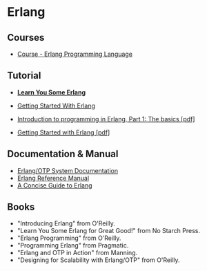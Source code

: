 # Erlang

## Courses

- [Course - Erlang Programming Language](www.erlang.org/course)

## Tutorial

- [**Learn You Some Erlang**](http://learnyousomeerlang.com/)
- [Getting Started With Erlang](http://erlang.org/doc/getting_started/users_guide.html)



- [Introduction to programming in Erlang, Part 1: The basics [pdf]](http://www.ibm.com/developerworks/library/os-erlang1/os-erlang1-pdf.pdf)

- [Getting Started with Erlang [pdf]](erlang.org/download/getting_started-5.4.pdf)


## Documentation & Manual

- [Erlang/OTP System Documentation](http://erlang.org/doc/pdf/otp-system-documentation.pdf)
- [Erlang Reference Manual](http://erlang.org/doc/reference_manual/users_guide.html)
- [A Concise Guide to Erlang](http://www.cis.upenn.edu/~matuszek/General/ConciseGuides/concise-erlang.html)


## Books

- "Introducing Erlang" from O'Reilly.
- "Learn You Some Erlang for Great Good!" from No Starch Press.
- "Erlang Programming" from O'Reilly.
- "Programming Erlang" from Pragmatic.
- "Erlang and OTP in Action" from Manning.
- "Designing for Scalability with Erlang/OTP" from O'Reilly.
